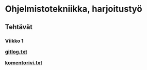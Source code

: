 <h1>Ohjelmistotekniikka, harjoitustyö
<h2>Tehtävät
<h3>Viikko 1  

<a href="https://github.com/Jimmeeee/ot-harjoitustyo/blob/master/laskarit/viikko1/gitlog.txt">gitlog.txt</a>

<a href="https://github.com/Jimmeeee/ot-harjoitustyo/blob/master/laskarit/viikko1/komentorivi.txt">komentorivi.txt</a>
